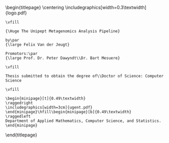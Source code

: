 \begin{titlepage}
	\centering
	\includegraphics[width=0.3\textwidth]{logo.pdf}

	\vfill

	{\Huge The Unipept Metagenomics Analysis Pipeline}

	by\par
	{\large Felix Van der Jeugt}

	Promotors:\par
	{\large Prof. Dr. Peter Dawyndt\\Dr. Bart Mesuere}

	\vfill

	Thesis submitted to obtain the degree of\\Doctor of Science: Computer Science

	\vfill

	\begin{minipage}[t]{0.49\textwidth}
	\raggedright
	\includegraphics[width=3cm]{ugent.pdf}
	\end{minipage}\hfill\begin{minipage}[b]{0.49\textwidth}
	\raggedleft
	Department of Applied Mathematics, Computer Science, and Statistics.
	\end{minipage}
\end{titlepage}

<!-- TODO dankwoord
# Thanks {.unnumbered}

**Acknowledgments:** We thank Stijn Seghers for his contributions in
implementing and benchmarking the initial tryptic peptide components of
UMGAP. We thank Niels De Graef for his contributions in implementing and
benchmarking the initial prototypes of UMGAP.

**Funding:** We thank the Flemish Supercomputer Center (VSC) funded by the
Research Foundation - Flanders (FWO) and the Flemish Government for
providing the infrastructure to build the Unipept indexes and to run the
benchmarks from this manuscript. P.V., A.S., C.T., and B.M. would like
to acknowledge Research Foundation - Flanders (FWO) [grants 1164420N,
1174621N, 1512619N, and 12I5220N].}

**Acknowledgments:** This work was supported by the Research
Foundation--Flanders (FWO) (12I5220N to B.M.) We thank the students of
the Computational Biology class of 2019-2020 for scrutinizing issues
with the code of FGS and FGS+.
-->
